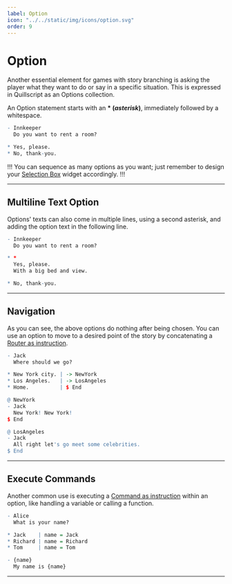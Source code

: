 ```yaml
---
label: Option
icon: "../../static/img/icons/option.svg"
order: 9
---
```

# Option

Another essential element for games with story branching is asking the player what they want to do or say in a specific situation. This is expressed in Quillscript as an Options collection.

An Option statement starts with an **\* (_asterisk_)**, immediately followed by a whitespace.

```q #
- Innkeeper
  Do you want to rent a room?

* Yes, please.
* No, thank-you.
```

!!!
You can sequence as many options as you want; just remember to design your [Selection Box](../../CodingAndDesign/Widgets/selection-box.md) widget accordingly.
!!!

---

## Multiline Text Option

Options' texts can also come in multiple lines, using a second asterisk, and adding the option text in the following line.

```q #4
- Innkeeper
  Do you want to rent a room?

* *
  Yes, please.
  With a big bed and view.

* No, thank-you.
```

---

## Navigation

As you can see, the above options do nothing after being chosen. You can use an option to move to a desired point of the story by concatenating a [Router as instruction](todo).

```q #4,5,8,13
- Jack
  Where should we go?

* New York city. | -> NewYork
* Los Angeles.   | -> LosAngeles
* Home.          | $ End

@ NewYork
- Jack
  New York! New York!
$ End

@ LosAngeles
- Jack
  All right let's go meet some celebrities.
$ End

```

---

## Execute Commands
Another common use is executing a [Command as instruction](todo) within an option, like handling a variable or calling a function.

```q #4-6
- Alice
  What is your name?

* Jack    | name = Jack
* Richard | name = Richard
* Tom     | name = Tom

- {name}
  My name is {name}
```

---
